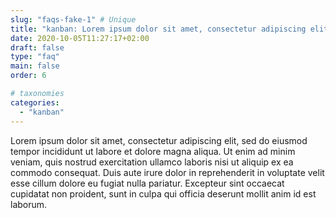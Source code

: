 ```yaml
---
slug: "faqs-fake-1" # Unique
title: "kanban: Lorem ipsum dolor sit amet, consectetur adipiscing elit?" # Is the question
date: 2020-10-05T11:27:17+02:00
draft: false
type: "faq"
main: false
order: 6

# taxonomies
categories:
  - "kanban"
---
```


Lorem ipsum dolor sit amet, consectetur adipiscing elit, sed do eiusmod tempor incididunt ut labore et dolore magna aliqua. Ut enim ad minim veniam, quis nostrud exercitation ullamco laboris nisi ut aliquip ex ea commodo consequat. Duis aute irure dolor in reprehenderit in voluptate velit esse cillum dolore eu fugiat nulla pariatur. Excepteur sint occaecat cupidatat non proident, sunt in culpa qui officia deserunt mollit anim id est laborum.